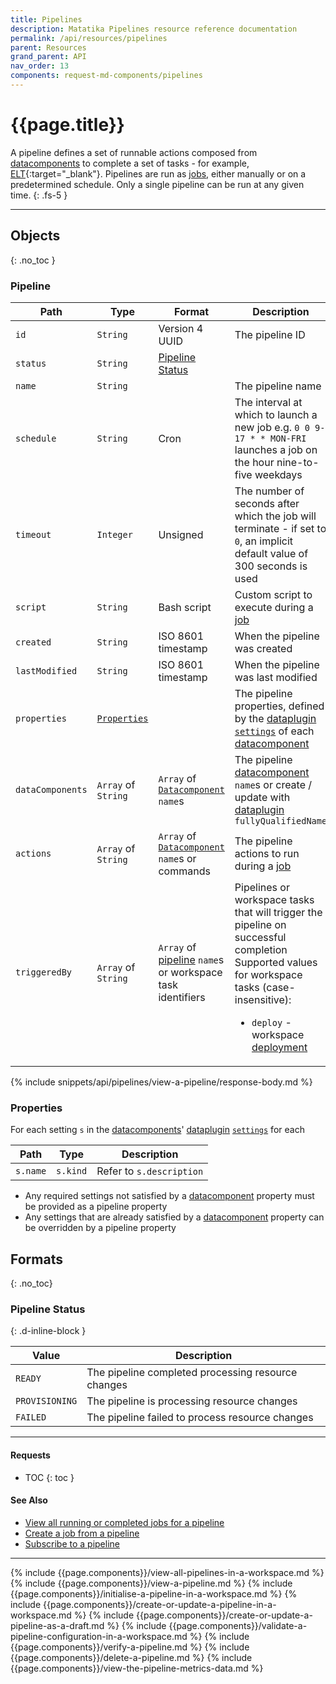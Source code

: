 ```yaml
---
title: Pipelines
description: Matatika Pipelines resource reference documentation
permalink: /api/resources/pipelines
parent: Resources
grand_parent: API
nav_order: 13
components: request-md-components/pipelines
---
```


# {{page.title}}

A pipeline defines a set of runnable actions composed from [datacomponents](datacomponents) to complete a set of tasks - for example, [ELT](https://en.wikipedia.org/wiki/Extract,_load,_transform){:target="_blank"}. Pipelines are run as [jobs](jobs), either manually or on a predetermined schedule. Only a single pipeline can be run at any given time.
{: .fs-5 }

---

## Objects
{: .no_toc }

### Pipeline

Path | Type | Format | Description
---- | ---- | ------ | -----------
`id` | `String` | Version 4 UUID | The pipeline ID 
`status` | `String` | [Pipeline Status](#pipeline-status)
`name` | `String` | | The pipeline name
`schedule` | `String` | Cron | The interval at which to launch a new job e.g. `0 0 9-17 * * MON-FRI` launches a job on the hour nine-to-five weekdays
`timeout` | `Integer` | Unsigned | The number of seconds after which the job will terminate - if set to `0`, an implicit default value of 300 seconds is used
`script` | `String` | Bash script | Custom script to execute during a [job](jobs)
`created` | `String` | ISO 8601 timestamp | When the pipeline was created
`lastModified` | `String` | ISO 8601 timestamp | When the pipeline was last modified
`properties` | [`Properties`](#properties) | | The pipeline properties, defined by the [dataplugin](dataplugins) [`settings`](dataplugins#setting) of each [datacomponent](datacomponents)
`dataComponents` | `Array` of `String` | `Array` of [`Datacomponent`](datacomponents) `name`s | The pipeline [datacomponent](datacomponents) `name`s or create / update with [dataplugin](dataplugins#dataplugin) `fullyQualifiedName`
`actions` | `Array` of `String` | `Array` of [`Datacomponent`](datacomponents) `name`s or commands | The pipeline actions to run during a [job](jobs)
`triggeredBy` | `Array` of `String` | `Array` of [pipeline](pipelines) `name`s or workspace task identifiers | Pipelines or workspace tasks that will trigger the pipeline on successful completion<br>Supported values for workspace tasks (case-insensitive):<ul><li>`deploy` - workspace [deployment](deployments)</li></ul>

{% include snippets/api/pipelines/view-a-pipeline/response-body.md %}

### Properties

For each setting `s` in the [datacomponents](datacomponents)' [dataplugin](dataplugins) [`settings`](dataplugins#setting) for each 

Path | Type | Description
---- | ---- | -----------
`s.name` | `s.kind` | Refer to `s.description`

- Any required settings not satisfied by a [datacomponent](datacomponents) property must be provided as a pipeline property
- Any settings that are already satisfied by a [datacomponent](datacomponents) property can be overridden by a pipeline property

## Formats
{: .no_toc}

### Pipeline Status
{: .d-inline-block }

Value | Description
----- | -----------
`READY` | The pipeline completed processing resource changes
`PROVISIONING` | The pipeline is processing resource changes
`FAILED` | The pipeline failed to process resource changes

---

#### Requests

- TOC
{: toc }

#### See Also

- [View all running or completed jobs for a pipeline](jobs#view-all-running-or-completed-jobs-for-a-pipeline)
- [Create a job from a pipeline](jobs#create-a-job-from-a-pipeline)
- [Subscribe to a pipeline](subscriptions#subscribe-to-a-pipeline)

---

{% include {{page.components}}/view-all-pipelines-in-a-workspace.md %}
{% include {{page.components}}/view-a-pipeline.md %}
{% include {{page.components}}/initialise-a-pipeline-in-a-workspace.md %}
{% include {{page.components}}/create-or-update-a-pipeline-in-a-workspace.md %}
{% include {{page.components}}/create-or-update-a-pipeline-as-a-draft.md %}
{% include {{page.components}}/validate-a-pipeline-configuration-in-a-workspace.md %}
{% include {{page.components}}/verify-a-pipeline.md %}
{% include {{page.components}}/delete-a-pipeline.md %}
{% include {{page.components}}/view-the-pipeline-metrics-data.md %}
